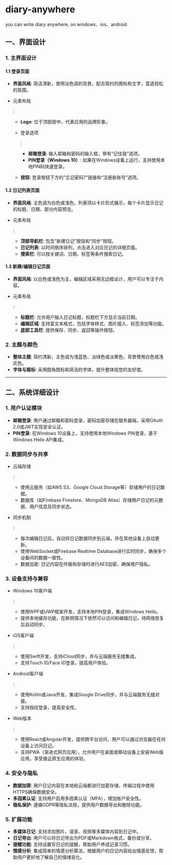 # diary-anywhere
you can write diary anywhere, on windows、ios、android





## 一、界面设计

### 1. **主界面设计**

#### 1.1 登录页面

- **界面风格**: 简洁清新，使用淡色调的背景，配合简约的图标和文字，营造轻松的氛围。

- 元素布局

  :

  - **Logo**: 位于顶部居中，代表应用的品牌形象。

  - 登录选项

    :

    - **邮箱登录**: 输入邮箱和密码的输入框，带有“记住我”选项。
    - **PIN登录（Windows 10）**: 如果在Windows设备上运行，支持使用本地PIN码快速登录。

  - **按钮**: 登录按钮下方的"忘记密码?"链接和“注册新账号”选项。

#### 1.2 日记列表页面

- **界面风格**: 主色调为白色或浅色，列表项以卡片形式展示，每个卡片显示日记的标题、日期、部分内容预览。

- 元素布局

  :

  - **顶部导航栏**: 包含“新建日记”按钮和“同步”按钮。
  - **日记列表**: 以时间倒序排列，点击进入对应日记的详细页面。
  - **搜索栏**: 可以按关键词、日期、标签等条件搜索日记。

#### 1.3 新建/编辑日记页面

- **界面风格**: 以白色或浅色为主，编辑区域采用无边框设计，用户可以专注于内容。

- 元素布局

  :

  - **标题栏**: 允许用户输入日记标题，标题栏下方显示当前日期。
  - **编辑区域**: 支持富文本格式，包括字体样式、图片插入、标签添加等功能。
  - **底部工具栏**: 提供保存、同步、返回等操作按钮。

### 2. **主题与颜色**

- **整体主题**: 简约清新，主色调为浅蓝色、淡绿色或淡黄色，背景使用白色或浅灰色。
- **字体与图标**: 采用圆角图标和简洁的字体，提升整体视觉的友好度。

------

## 二、系统详细设计

### 1. **用户认证模块**

- **邮箱登录**: 用户通过邮箱和密码登录，密码加密存储在服务器端，采用OAuth 2.0或JWT实现安全认证。
- **PIN登录**: 在Windows 10设备上，支持使用本地Windows PIN登录，基于Windows Hello API集成。

### 2. **数据同步与共享**

- 云端存储

  :

  - 使用云服务（如AWS S3、Google Cloud Storage等）存储用户的日记数据。
  - 数据库（如Firebase Firestore、MongoDB Atlas）存储用户日记的元数据、用户信息及同步状态。

- 同步机制

  :

  - 每次编辑日记后，自动将日记数据同步到云端，并在其他设备上自动更新。
  - 使用WebSocket或Firebase Realtime Database进行实时同步，确保多个设备间的数据一致性。
  - 数据加密: 日记内容在传输和存储时进行AES加密，确保用户隐私。

### 3. **设备支持与兼容**

- Windows 10客户端

  :

  - 使用WPF或UWP框架开发，支持本地PIN登录，集成Windows Hello。
  - 提供本地缓存功能，在断网情况下依然可以访问和编辑日记，待网络恢复后自动同步。

- iOS客户端

  :

  - 使用Swift开发，支持iCloud同步，并与云端服务无缝集成。
  - 支持Touch ID/Face ID登录，提高用户体验。

- Android客户端

  :

  - 使用Kotlin或Java开发，集成Google Drive同步，并与云端服务无缝对接。
  - 支持指纹登录，提高安全性。

- Web版本

  :

  - 使用React或Angular开发，提供跨平台访问，用户可以通过浏览器在任何设备上访问日记。
  - 支持PWA（渐进式网页应用），允许用户在桌面或移动设备上安装Web版应用，享受接近原生应用的体验。

### 4. **安全与隐私**

- **数据加密**: 用户日记内容在本地和云端都进行加密存储，传输过程中使用HTTPS确保数据安全。
- **多因素认证**: 支持用户启用多因素认证（MFA），增加账户安全性。
- **隐私保护**: 遵循GDPR等隐私法规，提供用户数据导出和删除功能。

### 5. **扩展功能**

- **多媒体日记**: 支持添加图片、语音、视频等多媒体内容到日记中。
- **日记导出**: 用户可以将日记导出为PDF或Markdown格式，备份或分享。
- **提醒功能**: 支持设置写日记的提醒，帮助用户养成记录习惯。
- **情感分析**: 集成简单的情感分析算法，根据用户的日记内容给出情感反馈，帮助用户更好地了解自己的情绪变化。